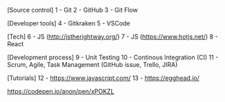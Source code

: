 

[Source control]
1 - Git
2 - GitHub
3 - Git Flow

[Developer tools]
4 - Gitkraken
5 - VSCode

[Tech]
6 - JS (http://jstherightway.org/)
7 - JS (https://www.hotjs.net/)
8 - React

[Development process]
9 - Unit Testing
10 - Continous Integration (CI)
11 - Scrum, Agile, Task Management (GitHub issue, Trello, JIRA)

[Tutorials]
12 - https://www.javascript.com/
13 - https://egghead.io/

https://codepen.io/anon/pen/xPOKZL
